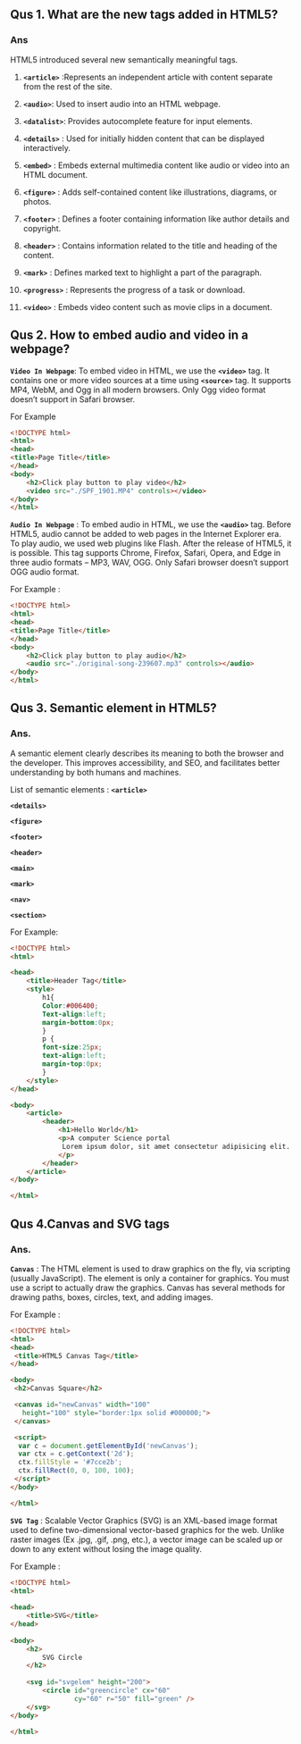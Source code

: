 ## Qus 1. What are the new tags added in HTML5?

### Ans

HTML5 introduced several new semantically meaningful tags.

1. **``<article>``** :Represents an independent article with content separate from the rest of the site.

2. **``<audio>``**: Used to insert audio into an HTML webpage.

3. **``<datalist>``**: Provides autocomplete feature for input elements.

4. **``<details>``** : Used for initially hidden content that can be displayed interactively.

5. **``<embed>``** : Embeds external multimedia content like audio or video into an HTML document.

6. **``<figure>``** : Adds self-contained content like illustrations, diagrams, or photos.

7. **``<footer>``** : Defines a footer containing information like author details and copyright.

8. **``<header>``** : Contains information related to the title and heading of the content.

9. **``<mark>``** : Defines marked text to highlight a part of the paragraph.

10. **``<progress>``** : Represents the progress of a task or download.

11. **``<video>``** : Embeds video content such as movie clips in a document.


## Qus 2. How to embed audio and video in a webpage?

**``Video In Webpage``**: To embed video in HTML, we use the **``<video>``** tag. It contains one or more video sources at a time using **``<source>``** tag. It supports MP4, WebM, and Ogg in all modern browsers. Only Ogg video format doesn’t support in Safari browser.

For Example 

```html
<!DOCTYPE html>
<html>
<head>
<title>Page Title</title>
</head>
<body>
    <h2>Click play button to play video</h2>
    <video src="./SPF_1901.MP4" controls></video>
</body>
</html>
```

**``Audio In Webpage``** : To embed audio in HTML, we use the 
**``<audio>``** tag. Before HTML5, audio cannot be added to web pages in the Internet Explorer era. To play audio, we used web plugins like Flash. After the release of HTML5, it is possible. This tag supports Chrome, Firefox, Safari, Opera, and Edge in three audio formats – MP3, WAV, OGG. Only Safari browser doesn’t support OGG audio format.

For Example :

```html
<!DOCTYPE html>
<html>
<head>
<title>Page Title</title>
</head>
<body>
    <h2>Click play button to play audio</h2>
    <audio src="./original-song-239607.mp3" controls></audio>
</body>
</html>
```

## Qus 3. Semantic element in HTML5?

### Ans.

A semantic element clearly describes its meaning to both the browser and the developer. This improves accessibility, and SEO, and facilitates better understanding by both humans and machines.

List of semantic elements :
**``<article>``**

**``<details>``**

**``<figure>``**

**``<footer>``**

**``<header>``**

**``<main>``**

**``<mark>``**

**``<nav>``**

**``<section>``**

For Example:

```html
<!DOCTYPE html>
<html>

<head>
    <title>Header Tag</title>
    <style>
        h1{
        Color:#006400;
        Text-align:left;
        margin-bottom:0px;
        }
        p {
        font-size:25px;
        text-align:left;
        margin-top:0px;
        }
    </style>
</head>

<body>
    <article>
        <header>
            <h1>Hello World</h1>
            <p>A computer Science portal
             Lorem ipsum dolor, sit amet consectetur adipisicing elit. Voluptatum at maiores ex rerum laborum fugiat tempore iste non nostrum dignissimos.
            </p>
        </header>
    </article>
</body>

</html>

```

## Qus 4.Canvas and SVG tags 

### Ans. 

**``Canvas``** : The HTML element is used to draw graphics on the fly, via scripting (usually JavaScript). The element is only a container for graphics. You must use a script to actually draw the graphics. Canvas has several methods for drawing paths, boxes, circles, text, and adding images.

For Example :

```html
<!DOCTYPE html>
<html>
<head>
 <title>HTML5 Canvas Tag</title>
</head>

<body>
 <h2>Canvas Square</h2>

 <canvas id="newCanvas" width="100"
   height="100" style="border:1px solid #000000;">
 </canvas>

 <script>
  var c = document.getElementById('newCanvas');
  var ctx = c.getContext('2d');
  ctx.fillStyle = '#7cce2b';
  ctx.fillRect(0, 0, 100, 100); 
 </script>
</body>

</html>
```

**``SVG Tag``** : Scalable Vector Graphics (SVG) is an XML-based image format used to define two-dimensional vector-based graphics for the web. Unlike raster images (Ex .jpg, .gif, .png, etc.), a vector image can be scaled up or down to any extent without losing the image quality.

For Example :

```html
<!DOCTYPE html>
<html>
 
<head>
    <title>SVG</title>
</head>
 
<body>
    <h2>
        SVG Circle
    </h2>
 
    <svg id="svgelem" height="200">
        <circle id="greencircle" cx="60"
                cy="60" r="50" fill="green" />
    </svg>
</body>
 
</html>
```
